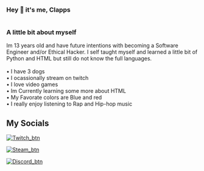 ### Hey 👋 it's me, Clapps
#
### A little bit about myself
Im 13 years old and have future intentions with becoming a Software Engineer and/or Ethical Hacker. I self taught myself and learned a little bit of Python and HTML but still do not know the full languages. <br />
<br />
• I have 3 dogs <br />
• I ocassionally stream on twitch <br />
• I love video games <br />
• Im Currently learning some more about HTML <br />
• My Favorate colors are Blue and red <br />
• I really enjoy listening to Rap and Hip-hop music


## My Socials

[![Twitch_btn](https://user-images.githubusercontent.com/90117687/158258278-e8d7edf6-e4b2-451b-bcbb-f1f00d3cca34.png) ](https://twitch.tv/not_clapps)

[![Steam_btn](https://user-images.githubusercontent.com/90117687/158259091-f3aeaae0-02b3-4b3f-9592-bb956fe8cfd1.png)](https://steamcommunity.com/profiles/76561198851455327/)

[![Discord_btn](https://user-images.githubusercontent.com/90117687/158259194-d63f0a2a-ea94-4bda-a613-755ce43bbe0d.png)](https://discord.gg/szEsbfqcJv)

